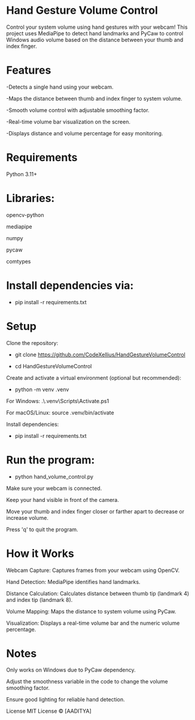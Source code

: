 # Hand Gesture Volume Control

Control your system volume using hand gestures with your webcam! This project uses MediaPipe to detect hand landmarks and PyCaw to control Windows audio volume based on the distance between your thumb and index finger.

# Features

-Detects a single hand using your webcam.

-Maps the distance between thumb and index finger to system volume.

-Smooth volume control with adjustable smoothing factor.

-Real-time volume bar visualization on the screen.

-Displays distance and volume percentage for easy monitoring.

# Requirements

Python 3.11+

# Libraries:

opencv-python

mediapipe

numpy

pycaw

comtypes

# Install dependencies via:

- pip install -r requirements.txt

# Setup

Clone the repository:

- git clone https://github.com/CodeXellius/HandGestureVolumeControl

- cd HandGestureVolumeControl


Create and activate a virtual environment (optional but recommended):

- python -m venv .venv

For Windows: .\\.venv\Scripts\Activate.ps1

For macOS/Linux:  source .venv/bin/activate


Install dependencies:

- pip install -r requirements.txt


# Run the program:

- python hand_volume_control.py


Make sure your webcam is connected.

Keep your hand visible in front of the camera.

Move your thumb and index finger closer or farther apart to decrease or increase volume.

Press 'q' to quit the program.

# How it Works

Webcam Capture: Captures frames from your webcam using OpenCV.

Hand Detection: MediaPipe identifies hand landmarks.

Distance Calculation: Calculates distance between thumb tip (landmark 4) and index tip (landmark 8).

Volume Mapping: Maps the distance to system volume using PyCaw.

Visualization: Displays a real-time volume bar and the numeric volume percentage.

# Notes

Only works on Windows due to PyCaw dependency.

Adjust the smoothness variable in the code to change the volume smoothing factor.

Ensure good lighting for reliable hand detection.

License
MIT License © [AADITYA]
